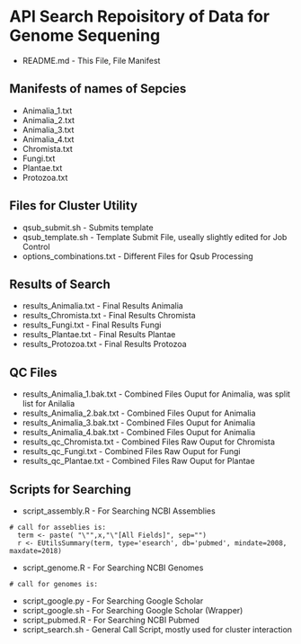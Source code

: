 # API Search Repoisitory of Data for Genome Sequening

* README.md - This File, File Manifest

## Manifests of names of Sepcies
* Animalia_1.txt
* Animalia_2.txt
* Animalia_3.txt
* Animalia_4.txt
* Chromista.txt
* Fungi.txt
* Plantae.txt
* Protozoa.txt

## Files for Cluster Utility
* qsub_submit.sh - Submits template
* qsub_template.sh - Template Submit File, useally slightly edited for Job Control
* options_combinations.txt - Different Files for Qsub Processing

## Results of Search
* results_Animalia.txt - Final Results Animalia
* results_Chromista.txt - Final Results Chromista
* results_Fungi.txt - Final Results Fungi
* results_Plantae.txt - Final Results Plantae
* results_Protozoa.txt - Final Results Protozoa

## QC Files
* results_Animalia_1.bak.txt - Combined Files Ouput for Animalia, was split list for Anilalia 
* results_Animalia_2.bak.txt - Combined Files Ouput for Animalia
* results_Animalia_3.bak.txt - Combined Files Ouput for Animalia
* results_Animalia_4.bak.txt - Combined Files Ouput for Animalia
* results_qc_Chromista.txt - Combined Files Raw Ouput for Chromista
* results_qc_Fungi.txt - Combined Files Raw Ouput for Fungi
* results_qc_Plantae.txt - Combined Files Raw Ouput for Plantae

## Scripts for Searching 
* script_assembly.R - For Searching NCBI Assemblies 
```
# call for asseblies is:
  term <- paste( "\"",x,"\"[All Fields]", sep="")
  r <- EUtilsSummary(term, type='esearch', db='pubmed', mindate=2008, maxdate=2018)
```
* script_genome.R - For Searching NCBI Genomes
```
# call for genomes is:
```
* script_google.py - For Searching Google Scholar
* script_google.sh - For Searching Google Scholar (Wrapper)
* script_pubmed.R - For Searching NCBI Pubmed
* script_search.sh - General Call Script, mostly used for cluster interaction


